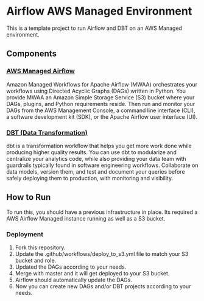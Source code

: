# Airflow AWS Managed Environment

This is a template project to run Airflow and DBT on an AWS Managed environment.

## Components

### [AWS Managed Airflow](https://aws.amazon.com/managed-workflows-for-apache-airflow/)

Amazon Managed Workflows for Apache Airflow (MWAA) orchestrates your workflows using Directed Acyclic Graphs (DAGs) written in Python. You provide MWAA an Amazon Simple Storage Service (S3) bucket where your DAGs, plugins, and Python requirements reside. Then run and monitor your DAGs from the AWS Management Console, a command line interface (CLI), a software development kit (SDK), or the Apache Airflow user interface (UI).

### [DBT (Data Transformation)](https://docs.getdbt.com/)

dbt is a transformation workflow that helps you get more work done while producing higher quality results. You can use dbt to modularize and centralize your analytics code, while also providing your data team with guardrails typically found in software engineering workflows. Collaborate on data models, version them, and test and document your queries before safely deploying them to production, with monitoring and visibility.

## How to Run

To run this, you should have a previous infrastructure in place. Its required a AWS Airflow Managed instance running as well as a S3 bucket.

### Deployment

1. Fork this repository.
2. Update the .github/workflows/deploy_to_s3.yml file to match your S3 bucket and role.
3. Updated the DAGs according to your needs.
4. Merge with master and it will get deployed to your S3 bucket.
5. Airflow should automatically update the DAGs.
6. Now you can create new DAGs and/or DBT projects according to your needs.
